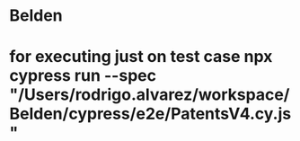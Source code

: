 # Belden
# for executing just on test case npx cypress run --spec "/Users/rodrigo.alvarez/workspace/Belden/cypress/e2e/PatentsV4.cy.js"